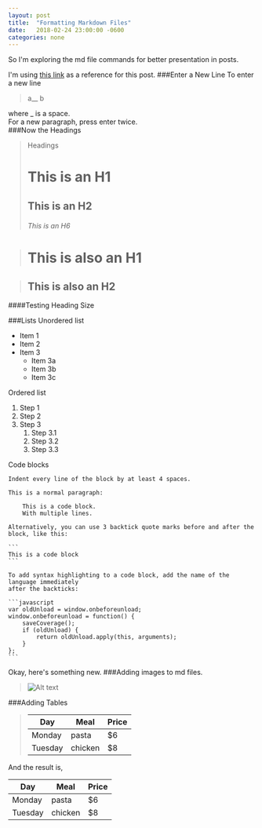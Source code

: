 ```yaml
---
layout: post
title:  "Formatting Markdown Files"
date:   2018-02-24 23:00:00 -0600
categories: none
---
```

So I'm exploring the md file commands for better presentation in posts.  

I'm using [this link](https://confluence.atlassian.com/bitbucketserver/markdown-syntax-guide-776639995.html) as a reference for this post.
###Enter a New Line
To enter a new line
> a__
> b

where _ is a space.  
For a new paragraph, press enter twice.  
###Now the Headings
> Headings
># This is an H1
>## This is an H2
>###### This is an H6

>This is also an H1
>==================

>This is also an H2
>------------------

####Testing Heading Size

###Lists
Unordered list

*  Item 1
*  Item 2
*  Item 3
    *  Item 3a
    *  Item 3b
    *  Item 3c

Ordered list

1.  Step 1
2.  Step 2
3.  Step 3
    1.  Step 3.1
    2.  Step 3.2
    3.  Step 3.3

Code blocks

    Indent every line of the block by at least 4 spaces.

    This is a normal paragraph:

        This is a code block.
        With multiple lines.

    Alternatively, you can use 3 backtick quote marks before and after the block, like this:

    ```
    This is a code block
    ```

    To add syntax highlighting to a code block, add the name of the language immediately
    after the backticks:

    ```javascript
    var oldUnload = window.onbeforeunload;
    window.onbeforeunload = function() {
        saveCoverage();
        if (oldUnload) {
            return oldUnload.apply(this, arguments);
        }
    };
    ```

Okay, here's something new.
###Adding images to md files.  
> ![Alt text](/path/to/image.jpg)

###Adding Tables
>| Day     | Meal    | Price |
>| --------|---------|-------|
>| Monday  | pasta   | $6    |
>| Tuesday | chicken | $8    |

And the result is,

| Day     | Meal    | Price |
| --------|---------|-------|
| Monday  | pasta   | $6    |
| Tuesday | chicken | $8    |
